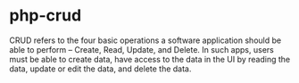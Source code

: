 # php-crud
CRUD refers to the four basic operations a software application should be able to perform – Create, Read, Update, and Delete. In such apps, users must be able to create data, have access to the data in the UI by reading the data, update or edit the data, and delete the data.